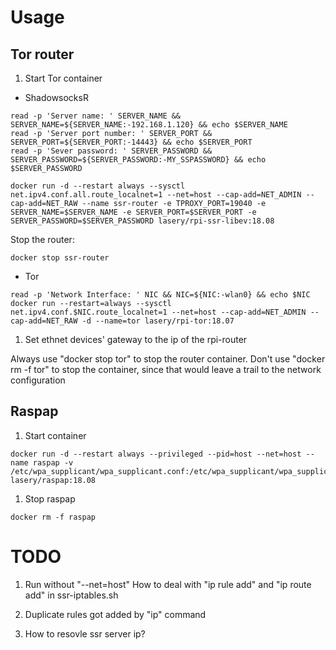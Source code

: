 # Usage

## Tor router
1. Start Tor container
- ShadowsocksR
```
read -p 'Server name: ' SERVER_NAME && SERVER_NAME=${SERVER_NAME:-192.168.1.120} && echo $SERVER_NAME
read -p 'Server port number: ' SERVER_PORT && SERVER_PORT=${SERVER_PORT:-14443} && echo $SERVER_PORT
read -p 'Sever password: ' SERVER_PASSWORD && SERVER_PASSWORD=${SERVER_PASSWORD:-MY_SSPASSWORD} && echo $SERVER_PASSWORD

docker run -d --restart always --sysctl net.ipv4.conf.all.route_localnet=1 --net=host --cap-add=NET_ADMIN --cap-add=NET_RAW --name ssr-router -e TPROXY_PORT=19040 -e SERVER_NAME=$SERVER_NAME -e SERVER_PORT=$SERVER_PORT -e SERVER_PASSWORD=$SERVER_PASSWORD lasery/rpi-ssr-libev:18.08
```

Stop the router:
```
docker stop ssr-router
```

- Tor
```
read -p 'Network Interface: ' NIC && NIC=${NIC:-wlan0} && echo $NIC
docker run --restart=always --sysctl net.ipv4.conf.$NIC.route_localnet=1 --net=host --cap-add=NET_ADMIN --cap-add=NET_RAW -d --name=tor lasery/rpi-tor:18.07
```

1. Set ethnet devices' gateway to the ip of the rpi-router

Always use "docker stop tor" to stop the router container. Don't use "docker rm -f tor" to stop the container, since that would leave a trail to the network configuration

## Raspap
1. Start container
```
docker run -d --restart always --privileged --pid=host --net=host --name raspap -v /etc/wpa_supplicant/wpa_supplicant.conf:/etc/wpa_supplicant/wpa_supplicant.conf lasery/raspap:18.08
```

1. Stop raspap
```
docker rm -f raspap
```

# TODO
1. Run without "--net=host"
How to deal with "ip rule add" and "ip route add" in ssr-iptables.sh

1. Duplicate rules got added by "ip" command

1. How to resovle ssr server ip?
